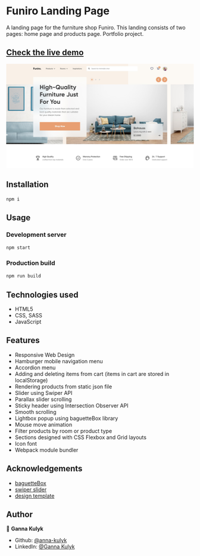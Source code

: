 # Funiro Landing Page

A landing page for the furniture shop Funiro. This landing consists of two pages: home page and products page.
Portfolio project.

## [Check the live demo](https://funiro-landing-page.netlify.app/)

![Screenshot](https://raw.githubusercontent.com/anna-kulyk/funiro_landing/master/src/assets/funiro.jpg)

## Installation

```bash
npm i
```

## Usage

### Development server

```bash
npm start
```

### Production build

```bash
npm run build
```

## Technologies used

- HTML5
- CSS, SASS
- JavaScript

## Features

- Responsive Web Design
- Hamburger mobile navigation menu
- Accordion menu
- Adding and deleting items from cart (items in cart are stored in localStorage)
- Rendering products from static json file
- Slider using Swiper API
- Parallax slider scrolling
- Sticky header using Intersection Observer API
- Smooth scrolling
- Lightbox popup using baguetteBox library
- Mouse move animation
- Filter products by room or product type
- Sections designed with CSS Flexbox and Grid layouts
- Icon font
- Webpack module bundler

## Acknowledgements

- [baguetteBox](https://feimosi.github.io/baguetteBox.js/)
- [swiper slider](https://swiperjs.com/)
- [design template](https://www.figma.com/file/WLKlPBUzD3LKHxz1TgsgwD/Funiro?node-id=0%3A1)

## Author

👤 **Ganna Kulyk**

- Github: [@anna-kulyk](https://github.com/anna-kulyk)
- LinkedIn: [@Ganna Kulyk](https://linkedin.com/in/ganna-kulyk-b90273252)

